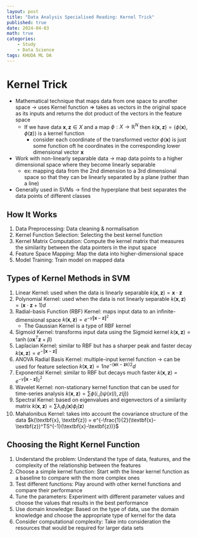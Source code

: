 ```yaml
---
layout: post
title: "Data Analysis Specialised Reading: Kernel Trick"
published: true
date: 2024-04-03
math: true
categories: 
    - Study
    - Data Science
tags: KHUDA ML DA
---
```


# Kernel Trick
- Mathematical technique that maps data from one space to another space → uses Kernel function ⇒ takes as vectors in the original space as its inputs and returns the dot product of the vectors in the feature space
	- If we have data $\textbf{x}, \textbf{z} \in X$ and a map $\phi: X → \mathbb{R}^N$ then
			$k(\textbf{x}, \textbf{z}) = \left<\phi(\textbf{x}), \phi(\textbf{z})\right>$
			is a kernel function
		- consider each coordinate of the transformed vector $\phi(\textbf{x})$ is just some function oft he coordinates in the corresponding lower dimensional vector $\textbf{x}$ 
- Work with non-linearly separable data → map data points to a higher dimensional space where they become linearly separable
	- ex: mapping data from the 2nd dimension to a 3rd dimensional space so that they can be linearly separated by a plane (rather than a line)
- Generally used in SVMs → find the hyperplane that best separates the data points of different classes

## How It Works
1. Data Preprocessing: Data cleaning & normalisation
2. Kernel Function Selection: Selecting the best kernel function
3. Kernel Matrix Computation: Compute the kernel matrix that measures the similarity between the data pointers in the input space
4. Feature Space Mapping: Map the data into higher-dimensional space
5. Model Training: Train model on mapped data

## Types of Kernel Methods in SVM
1. Linear Kernel: used when the data is linearly separable
	$k(\textbf{x}, \textbf{z}) = \textbf{x} \cdot \textbf{z}$ 
2. Polynomial Kernel: used when the data is not linearly separable
	$k(\textbf{x}, \textbf{z}) = (\textbf{x} \cdot \textbf{z}+1)d$
3. Radial-basis Function (RBF) Kernel: maps input data to an infinite-dimensional space
	$k(\textbf{x}, \textbf{z}) = e^{-\gamma\left\Vert \textbf{x}-\textbf{z} \right\Vert^2}$
	- The Gaussian Kernel is a type of RBF kernel
4. Sigmoid Kernel: transforms input data using the Sigmoid kernel 
	$k(\textbf{x}, \textbf{z}) = \tanh{(\alpha \textbf{x}^T\textbf{z} + \beta)}$
5. Laplacian Kernel: similar to RBF but has a sharper peak and faster decay
	$k(\textbf{x}, \textbf{z}) = e^{-\left\Vert \textbf{x}-\textbf{z} \right\Vert}$ 
6. ANOVA Radial Basis Kernel: multiple-input kernel function → can be used for feature selection
	$k(\textbf{x}, \textbf{z}) = 1ne^{-(\textbf{x}k-\textbf{z}k)2}d$ 
7. Exponential Kernel: similar to RBF but decays much faster
	$k(\textbf{x}, \textbf{z}) = e^{-\gamma\left\Vert \textbf{x}-\textbf{z} \right\Vert^2_2}$
8. Wavelet Kernel: non-stationary kernel function that can be used for time-series analysis
	$k(\textbf{x}, \textbf{z}) = \sum{\phi(i,j)\psi(x(i), z(j))}$
9. Spectral Kernel: based on eigenvalues and eigenvectors of a similarity matrix
	$k(\textbf{x}, \textbf{z}) = \sum{\lambda_i\phi_i(\textbf{x})\phi_i(\textbf{z})}$
10. Mahalonibus Kernel: takes into account the covariance structure of the data
	$k(\textbf{x}, \textbf{z}) = e^{-\frac{1}{2}(\textbf{x}-\textbf{z})^TS^{-1}(\textbf{x}-\textbf{z})}$

## Choosing the Right Kernel Function
1. Understand the problem: Understand the type of data, features, and the complexity of the relationship between the features
2. Choose a simple kernel function: Start with the linear kernel function as a baseline to compare with the more complex ones
3. Test different functions: Play around with other kernel functions and compare their performance
4. Tune the parameters: Experiment with different parameter values and choose the values that results in the best performance
5. Use domain knowledge: Based on the type of data, use the domain knowledge and choose the appropriate type of kernel for the data
6. Consider computational complexity: Take into consideration the resources that would be required for larger data sets